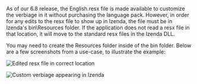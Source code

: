 As of our 6.8 release, the English.resx file is made available to customize the verbiage in it without purchasing the language pack.  However, in order for any edits to the resx file to show up in Izenda, the file must be in Izenda's bin\Resources folder.  If the application does not read a resx file in that location, it will move to the standard resx files in the Izenda DLL.

You may need to create the Resources folder inside of the bin folder.  Below are a few screenshots from a use-case, to illustrate the example:

![Edited resx file in correct location](http://fogbugz.izenda.us/default.asp?pg=pgDownload&pgType=pgFile&ixBugEvent=193062&ixAttachment=28261&sTicket=&sFileName=generated_10763425.png)

![Custom verbiage appearing in Izenda](http://fogbugz.izenda.us/default.asp?pg=pgDownload&pgType=pgFile&ixBugEvent=193062&ixAttachment=28262&sTicket=&sFileName=generated_33590646.png)